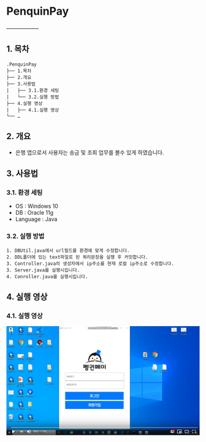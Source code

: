 # PenquinPay
——————
## 1. 목차
```
.PenquinPay
├── 1.목차
├── 2.개요
├── 3.사용법
|   ├── 3.1.환경 세팅
|   └── 3.2.실행 방법
├── 4.실행 영상
|   ├── 4.1.실행 영상
└── …
```


## 2. 개요
 - 은행 앱으로서 사용자는 송금 및 조회 업무를 볼수 있게 하였습니다.

## 3. 사용법
### 3.1. 환경 세팅
- OS : Windows 10
- DB : Oracle 11g
- Language : Java
### 3.2. 실행 방법
```
1. DBUtil.java에서 url필드를 환경에 맞게 수정합니다.
2. DDL폴더에 있는 text파일로 된 쿼리문장을 실행 후 커밋합니다.
3. Controller.java의 생성자에서 ip주소를 현재 로컬 ip주소로 수정합니다.
3. Server.java를 실행시킵니다.
4. Conroller.java를 실행시킵니다.
```


## 4. 실행 영상
### 4.1. 실행 영상
 [![video](./PenquinPayYoutube.PNG)](https://www.youtube.com/watch?v=DOAdU89H_Y8&feature=youtu.be)
 
